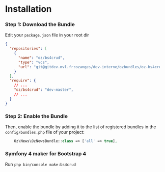 Installation
============

### Step 1: Download the Bundle

Edit your `package.json` file in your root dir

```json
{
  "repositories": [
    {
      "name": "oz/bs4crud",
      "type": "vcs",
      "url": "git@gitdev.nvl.fr:ozanges/dev-interne/ozbundles/oz-bs4crud.git"
    }
  ],
  "require": {
    // ...
    "oz/bs4crud": "dev-master",
    // ...
  }
}
```

### Step 2: Enable the Bundle

Then, enable the bundle by adding it to the list of registered bundles
in the `config/bundles.php` file of your project:

```php
    Oz\News\OzNewsBundle::class => ['all' => true],
```

### Symfony 4 maker for Bootstrap 4

Run ```php bin/console make:bs4crud```

